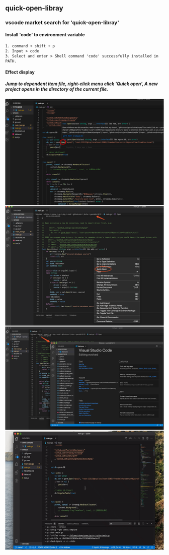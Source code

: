 ## quick-open-libray
### vscode market search for 'quick-open-libray'

#### Install 'code' to environment variable
```
1. command + shift + p
2. Input > code
3. Select and enter > Shell command 'code' successfully installed in PATH.
```

#### Effect display
##### Jump to dependent item file, right-click menu click 'Quick open', A new project opens in the directory of the current file.
![show1](/images/show1.png)
![show2](/images/show2.png)
![show3](/images/show3.png)
![demo](/images/show.gif)